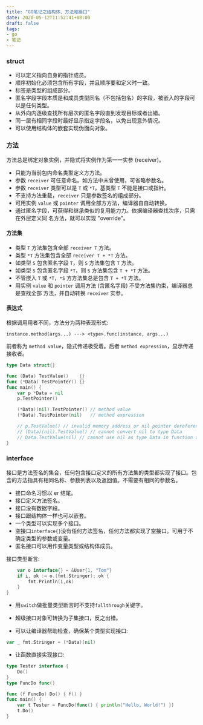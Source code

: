 ```yaml
---
title: "GO笔记之结构体、方法和接口"
date: 2020-05-12T11:52:41+08:00
draft: false
tags:
- go
- 笔记
---
```


### struct
- 可以定义指向自身的指针成员。
- 顺序初始化必须包含所有字段，并且顺序要和定义时一致。
- 标签是类型的组成部分。
- 匿名字段字段本质是和成员类型同名（不包括包名）的字段，被嵌入的字段可以是任何类型。
- 从外向内逐级查找所有层次的匿名字段直到发现目标或者出错。
- 同一层有相同字段时最好显示指定字段名，以免出现意外情况。
- 可以使用结构体的嵌套实现伪面向对象。

### 方法
⽅法总是绑定对象实例，并隐式将实例作为第⼀一实参 (receiver)。


- 只能为当前包内命名类型定义⽅方法。
- 参数 `receiver` 可任意命名。如⽅法中未曾使用，可省略参数名。
- 参数 `receiver` 类型可以是 `T` 或 `*T`。基类型 `T` 不能是接口或指针。
- 不支持方法重载，`receiver` 只是参数签名的组成部分。
- 可⽤实例 `value` 或 `pointer` 调用全部⽅方法，编译器⾃自动转换。
- 通过匿名字段，可获得和继承类似的复用能⼒力。依据编译器查找次序，只需在外层定义同 名方法，就可以实现 "override"。

#### 方法集

- 类型 `T` ⽅法集包含全部 `receiver T` 方法。
- 类型 `*T` ⽅法集包含全部 `receiver T + *T` 方法。
- 如类型 `S` 包含匿名字段 `T`，则 `S` 方法集包含 `T` 方法。 
- 如类型 `S` 包含匿名字段 `*T`，则 `S` ⽅法集包含 `T + *T` 方法。 
- 不管嵌⼊ `T` 或 `*T`，`*S` ⽅方法集总是包含 `T + *T` ⽅法。
- ⽤实例 `value` 和 `pointer` 调⽤⽅法 (含匿名字段) 不受方法集约束，编译器总是查找全部 ⽅法，并⾃动转换 `receiver` 实参。

#### 表达式
根据调⽤用者不同，⽅法分为两种表现形式:
```
instance.method(args...) ---> <type>.func(instance, args...)
```
前者称为 `method value`，隐式传递极受着。后者 `method expression`，显示传递接收者。

```go
type Data struct{}

func (Data) TestValue()    {}
func (*Data) TestPointer() {}
func main() {
	var p *Data = nil
	p.TestPointer()

	(*Data)(nil).TestPointer() // method value
	(*Data).TestPointer(nil)   // method expression

	// p.TestValue() // invalid memory address or nil pointer dereference
	// (Data)(nil).TestValue() // cannot convert nil to type Data
	// Data.TestValue(nil) // cannot use nil as type Data in function argument
}
```

### interface

接口是方法签名的集合，任何包含接口定义的所有方法集的类型都实现了接口。包含的方法指具有相同名称、参数列表以及返回值。不需要有相同的参数名。

- 接⼝命名习惯以 er 结尾。
- 接口定义方法签名。
- 接口没有数据字段。
- 接口跟结构体一样也可以嵌套。
- 一个类型可以实现多个接口。
- 空接口`interface{}`没有任何方法签名，任何方法都实现了空接口。可用于不确定类型的参数或变量。
- 匿名接口可以用作变量类型或结构体成员。

接口类型断言:
```go
	var o interface{} = &User{1, "Tom"}
	if i, ok := o.(fmt.Stringer); ok {
		fmt.Println(i,ok)
	}
}
```
- 用`switch`做批量类型断言时不支持`fallthrough`关键字。
- 超级接口对象可转换为子集接口，反之出错。

- 可以让编译器帮助检查，确保某个类型实现接口:
```go
var _ fmt.Stringer = (*Data)(nil)
```
- 让函数直接实现接口:
```go
type Tester interface {
	Do()
}
type FuncDo func()

func (f FuncDo) Do() { f() }
func main() {
	var t Tester = FuncDo(func() { println("Hello, World!") })
	t.Do()
}
```